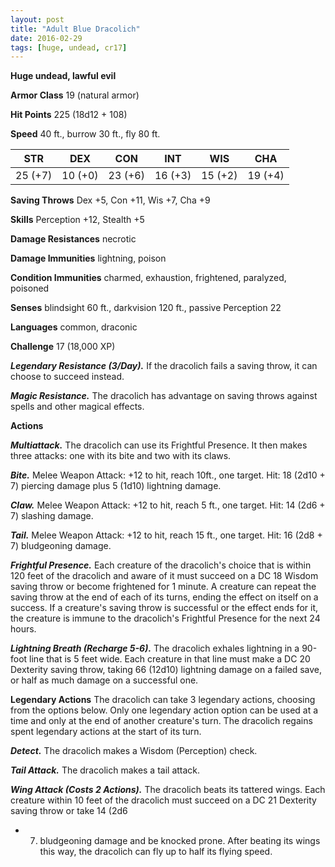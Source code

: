 ```yaml
---
layout: post
title: "Adult Blue Dracolich"
date: 2016-02-29
tags: [huge, undead, cr17]
---
```


**Huge undead, lawful evil**

**Armor Class** 19 (natural armor)

**Hit Points** 225 (18d12 + 108)

**Speed** 40 ft., burrow 30 ft., fly 80 ft.

|   STR   |   DEX   |   CON   |   INT   |   WIS   |   CHA   |
|:-----:|:-----:|:-----:|:-----:|:-----:|:-----:|
| 25 (+7) | 10 (+0) | 23 (+6) | 16 (+3) | 15 (+2) | 19 (+4) |

**Saving Throws** Dex +5, Con +11, Wis +7, Cha +9

**Skills** Perception +12, Stealth +5

**Damage Resistances** necrotic

**Damage Immunities** lightning, poison

**Condition Immunities** charmed, exhaustion, frightened, paralyzed, poisoned

**Senses** blindsight 60 ft., darkvision 120 ft., passive Perception 22

**Languages** common, draconic

**Challenge** 17 (18,000 XP)

***Legendary Resistance (3/Day).*** If the dracolich fails a saving
throw, it can choose to succeed instead.

***Magic Resistance.*** The dracolich has advantage on saving
throws against spells and other magical effects.

**Actions** 

***Multiattack.*** The dracolich can use its Frightful Presence.
It then makes three attacks: one with its bite and two with its claws.

***Bite.*** Melee Weapon Attack: +12 to hit, reach 10ft., one
target. Hit: 18 (2d10 + 7) piercing damage plus 5 (1d10)
lightning damage.

***Claw.*** Melee Weapon Attack: +12 to hit, reach 5 ft., one target.
Hit: 14 (2d6 + 7) slashing damage.

***Tail.*** Melee Weapon Attack: +12 to hit, reach 15 ft., one target.
Hit: 16 (2d8 + 7) bludgeoning damage.

***Frightful Presence.*** Each creature of the dracolich's choice that
is within 120 feet of the dracolich and aware of it must succeed
on a DC 18 Wisdom saving throw or become frightened for 1
minute. A creature can repeat the saving throw at the end of
each of its turns, ending the effect on itself on a success. If a
creature's saving throw is successful or the effect ends for it,
the creature is immune to the dracolich's Frightful Presence for
the next 24 hours.

***Lightning Breath (Recharge 5-6).*** The dracolich exhales
lightning in a 90-foot line that is 5 feet wide. Each creature in
that line must make a DC 20 Dexterity saving throw, taking
66 (12d10) lightning damage on a failed save, or half as much
damage on a successful one.

**Legendary Actions**
The dracolich can take 3 legendary actions, choosing from
the options below. Only one legendary action option can be
used at a time and only at the end of another creature's turn.
The dracolich regains spent legendary actions at the start
of its turn.

***Detect.*** The dracolich makes a Wisdom (Perception) check.

***Tail Attack.*** The dracolich makes a tail attack.

***Wing Attack (Costs 2 Actions).*** The dracolich beats its tattered
wings. Each creature within 10 feet of the dracolich must
succeed on a DC 21 Dexterity saving throw or take 14 (2d6
+ 7) bludgeoning damage and be knocked prone. After
beating its wings this way, the dracolich can fly up to half its
flying speed.